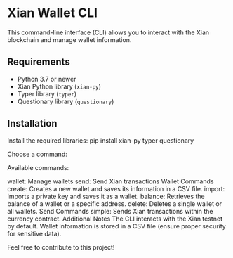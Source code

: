 # Xian Wallet CLI

This command-line interface (CLI) allows you to interact with the Xian blockchain and manage wallet information.

## Requirements

- Python 3.7 or newer
- Xian Python library (`xian-py`)
- Typer library (`typer`)
- Questionary library (`questionary`)

## Installation

Install the required libraries:
pip install xian-py typer questionary

Choose a command:

Available commands:

wallet: Manage wallets
send: Send Xian transactions
Wallet Commands
create: Creates a new wallet and saves its information in a CSV file.
import: Imports a private key and saves it as a wallet.
balance: Retrieves the balance of a wallet or a specific address.
delete: Deletes a single wallet or all wallets.
Send Commands
simple: Sends Xian transactions within the currency contract.
Additional Notes
The CLI interacts with the Xian testnet by default.
Wallet information is stored in a CSV file (ensure proper security for sensitive data).

Feel free to contribute to this project!
